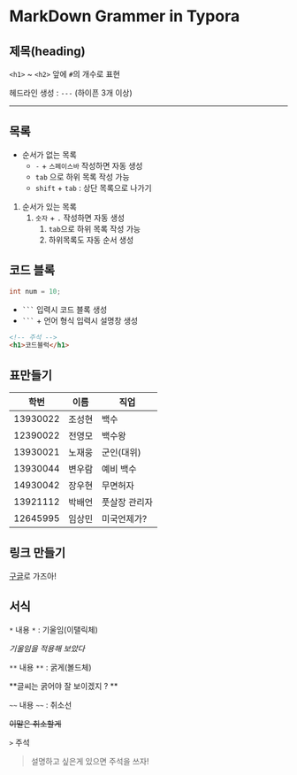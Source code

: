 #  MarkDown Grammer in Typora

## 제목(heading)

`<h1>` ~ `<h2>` 앞에 `#`의 개수로 표현

헤드라인 생성 : `---` (하이픈 3개 이상) 

---

## 목록

- 순서가 없는 목록
  - `-` + `스페이스바` 작성하면 자동 생성
  - `tab` 으로 하위 목록 작성 가능
  - `shift` + `tab` : 상단 목록으로 나가기



1. 순서가 있는 목록
   1. `숫자` + `.`  작성하면 자동 생성
      1. `tab`으로 하위 목록 작성 가능
      2. 하위목록도 자동 순서 생성



## 코드 블록



```java
int num = 10;
```

- ` ``` ` 입력시 코드 블록 생성
- ` ``` ` + 언어 형식 입력시  설명창 생성

```html
<!-- 주석 -->
<h1>코드블럭</h1>
```



## 표만들기

| 학번     | 이름   | 직업          |
| -------- | ------ | ------------- |
| 13930022 | 조성현 | 백수          |
| 12390022 | 전영모 | 백수왕        |
| 13930021 | 노재웅 | 군인(대위)    |
| 13930044 | 변우람 | 예비 백수     |
| 14930042 | 장우현 | 무면허자      |
| 13921112 | 박배언 | 풋살장 관리자 |
| 12645995 | 임상민 | 미국언제가?   |



## 링크 만들기

[구글](https://www.google.com/)로 가즈아!



## 서식

`*`  내용 `*` : 기울임(이탤릭체)

*기울임을 적용해 보았다*

`**` 내용 `**` : 굵게(볼드체)

**글씨는 굵어야 잘 보이겠지 ? **

`~~` 내용 `~~` : 취소선

~~이말은 취소할게~~

`>` 주석

> 설명하고 싶은게 있으면 주석을 쓰자!

